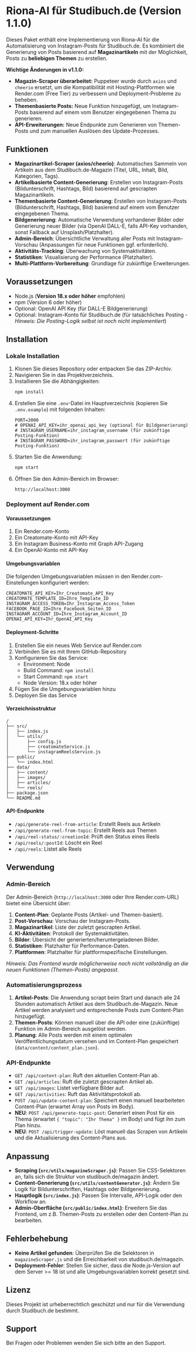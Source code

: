 # Riona-AI für Studibuch.de (Version 1.1.0)

Dieses Paket enthält eine Implementierung von Riona-AI für die Automatisierung von Instagram-Posts für Studibuch.de. Es kombiniert die Generierung von Posts basierend auf **Magazinartikeln** mit der Möglichkeit, Posts zu **beliebigen Themen** zu erstellen.

**Wichtige Änderungen in v1.1.0:**
- **Magazin-Scraper überarbeitet:** Puppeteer wurde durch `axios` und `cheerio` ersetzt, um die Kompatibilität mit Hosting-Plattformen wie Render.com (Free Tier) zu verbessern und Deployment-Probleme zu beheben.
- **Themenbasierte Posts:** Neue Funktion hinzugefügt, um Instagram-Posts basierend auf einem vom Benutzer eingegebenen Thema zu generieren.
- **API-Erweiterungen:** Neue Endpunkte zum Generieren von Themen-Posts und zum manuellen Auslösen des Update-Prozesses.

## Funktionen

- **Magazinartikel-Scraper (axios/cheerio)**: Automatisches Sammeln von Artikeln aus dem Studibuch.de-Magazin (Titel, URL, Inhalt, Bild, Kategorien, Tags).
- **Artikelbasierte Content-Generierung**: Erstellen von Instagram-Posts (Bildunterschrift, Hashtags, Bild) basierend auf gescrapten Magazinartikeln.
- **Themenbasierte Content-Generierung**: Erstellen von Instagram-Posts (Bildunterschrift, Hashtags, Bild) basierend auf einem vom Benutzer eingegebenen Thema.
- **Bildgenerierung**: Automatische Verwendung vorhandener Bilder oder Generierung neuer Bilder (via OpenAI DALL-E, falls API-Key vorhanden, sonst Fallback auf Unsplash/Platzhalter).
- **Admin-Bereich**: Übersichtliche Verwaltung aller Posts mit Instagram-Vorschau (Anpassungen für neue Funktionen ggf. erforderlich).
- **Aktivitäts-Tracking**: Überwachung von Systemaktivitäten.
- **Statistiken**: Visualisierung der Performance (Platzhalter).
- **Multi-Plattform-Vorbereitung**: Grundlage für zukünftige Erweiterungen.

## Voraussetzungen

- Node.js (**Version 18.x oder höher** empfohlen)
- npm (Version 6 oder höher)
- Optional: OpenAI API Key (für DALL-E Bildgenerierung)
- Optional: Instagram-Konto für Studibuch.de (für tatsächliches Posting - *Hinweis: Die Posting-Logik selbst ist noch nicht implementiert*)

## Installation

### Lokale Installation

1.  Klonen Sie dieses Repository oder entpacken Sie das ZIP-Archiv.
2.  Navigieren Sie in das Projektverzeichnis.
3.  Installieren Sie die Abhängigkeiten:
    ```bash
    npm install
    ```
4.  Erstellen Sie eine `.env`-Datei im Hauptverzeichnis (kopieren Sie `.env.example`) mit folgenden Inhalten:
    ```dotenv
    PORT=3000
    # OPENAI_API_KEY=ihr_openai_api_key (optional für Bildgenerierung)
    # INSTAGRAM_USERNAME=ihr_instagram_username (für zukünftige Posting-Funktion)
    # INSTAGRAM_PASSWORD=ihr_instagram_passwort (für zukünftige Posting-Funktion)
    ```
5.  Starten Sie die Anwendung:
    ```bash
    npm start
    ```
6.  Öffnen Sie den Admin-Bereich im Browser:
    ```
    http://localhost:3000
    ```

### Deployment auf Render.com

#### Voraussetzungen
1. Ein Render.com-Konto
2. Ein Creatomate-Konto mit API-Key
3. Ein Instagram Business-Konto mit Graph API-Zugang
4. Ein OpenAI-Konto mit API-Key

#### Umgebungsvariablen
Die folgenden Umgebungsvariablen müssen in den Render.com-Einstellungen konfiguriert werden:

```
CREATOMATE_API_KEY=Ihr_Creatomate_API_Key
CREATOMATE_TEMPLATE_ID=Ihre_Template_ID
INSTAGRAM_ACCESS_TOKEN=Ihr_Instagram_Access_Token
FACEBOOK_PAGE_ID=Ihre_Facebook_Seiten_ID
INSTAGRAM_ACCOUNT_ID=Ihre_Instagram_Account_ID
OPENAI_API_KEY=Ihr_OpenAI_API_Key
```

#### Deployment-Schritte
1. Erstellen Sie ein neues Web Service auf Render.com
2. Verbinden Sie es mit Ihrem GitHub-Repository
3. Konfigurieren Sie das Service:
   - Environment: Node
   - Build Command: `npm install`
   - Start Command: `npm start`
   - Node Version: 18.x oder höher
4. Fügen Sie die Umgebungsvariablen hinzu
5. Deployen Sie das Service

#### Verzeichnisstruktur
```
/
├── src/
│   ├── index.js
│   └── utils/
│       ├── config.js
│       ├── creatomateService.js
│       └── instagramReelsService.js
├── public/
│   └── index.html
├── data/
│   ├── content/
│   ├── images/
│   ├── articles/
│   └── reels/
├── package.json
└── README.md
```

#### API-Endpunkte
- `/api/generate-reel-from-article`: Erstellt Reels aus Artikeln
- `/api/generate-reel-from-topic`: Erstellt Reels aus Themen
- `/api/reel-status/:creationId`: Prüft den Status eines Reels
- `/api/reels/:postId`: Löscht ein Reel
- `/api/reels`: Listet alle Reels

## Verwendung

### Admin-Bereich

Der Admin-Bereich (`http://localhost:3000` oder Ihre Render.com-URL) bietet eine Übersicht über:

1.  **Content-Plan**: Geplante Posts (Artikel- und Themen-basiert).
2.  **Post-Vorschau**: Vorschau der Instagram-Posts.
3.  **Magazinartikel**: Liste der zuletzt gescrapten Artikel.
4.  **KI-Aktivitäten**: Protokoll der Systemaktivitäten.
5.  **Bilder**: Übersicht der generierten/heruntergeladenen Bilder.
6.  **Statistiken**: Platzhalter für Performance-Daten.
7.  **Plattformen**: Platzhalter für plattformspezifische Einstellungen.

*Hinweis: Das Frontend wurde möglicherweise noch nicht vollständig an die neuen Funktionen (Themen-Posts) angepasst.* 

### Automatisierungsprozess

1.  **Artikel-Posts**: Die Anwendung scrapt beim Start und danach alle 24 Stunden automatisch Artikel aus dem Studibuch.de-Magazin. Neue Artikel werden analysiert und entsprechende Posts zum Content-Plan hinzugefügt.
2.  **Themen-Posts**: Können manuell über die API oder eine (zukünftige) Funktion im Admin-Bereich ausgelöst werden.
3.  **Planung**: Alle Posts werden mit einem optimalen Veröffentlichungsdatum versehen und im Content-Plan gespeichert (`data/content/content_plan.json`).

### API-Endpunkte

-   `GET /api/content-plan`: Ruft den aktuellen Content-Plan ab.
-   `GET /api/articles`: Ruft die zuletzt gescrapten Artikel ab.
-   `GET /api/images`: Listet verfügbare Bilder auf.
-   `GET /api/activities`: Ruft das Aktivitätsprotokoll ab.
-   `POST /api/update-content-plan`: Speichert einen manuell bearbeiteten Content-Plan (erwartet Array von Posts im Body).
-   **NEU**: `POST /api/generate-topic-post`: Generiert einen Post für ein Thema (erwartet `{ "topic": "Ihr Thema" }` im Body) und fügt ihn zum Plan hinzu.
-   **NEU**: `POST /api/trigger-update`: Löst manuell das Scrapen von Artikeln und die Aktualisierung des Content-Plans aus.

## Anpassung

-   **Scraping (`src/utils/magazineScraper.js`)**: Passen Sie CSS-Selektoren an, falls sich die Struktur von studibuch.de/magazin ändert.
-   **Content-Generierung (`src/utils/contentGenerator.js`)**: Ändern Sie Logik für Bildunterschriften, Hashtags oder Bildgenerierung.
-   **Hauptlogik (`src/index.js`)**: Passen Sie Intervalle, API-Logik oder den Workflow an.
-   **Admin-Oberfläche (`src/public/index.html`)**: Erweitern Sie das Frontend, um z.B. Themen-Posts zu erstellen oder den Content-Plan zu bearbeiten.

## Fehlerbehebung

-   **Keine Artikel gefunden**: Überprüfen Sie die Selektoren in `magazineScraper.js` und die Erreichbarkeit von studibuch.de/magazin.
-   **Deployment-Fehler**: Stellen Sie sicher, dass die Node.js-Version auf dem Server >= 18 ist und alle Umgebungsvariablen korrekt gesetzt sind.

## Lizenz

Dieses Projekt ist urheberrechtlich geschützt und nur für die Verwendung durch Studibuch.de bestimmt.

## Support

Bei Fragen oder Problemen wenden Sie sich bitte an den Support.
